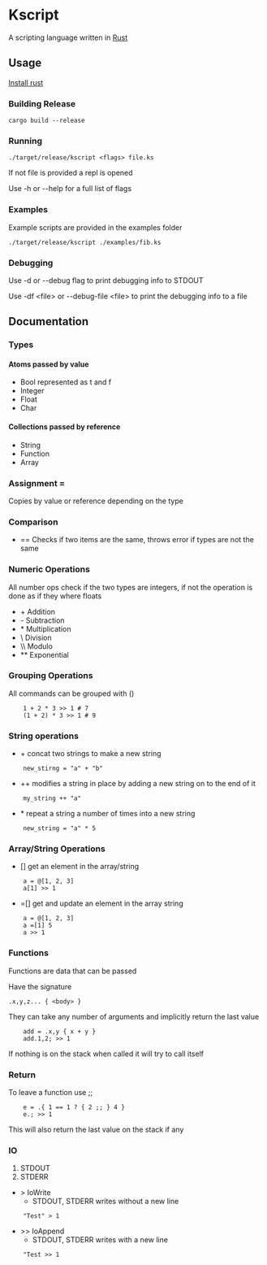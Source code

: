 # Kscript

A scripting language written in [Rust](https://www.rust-lang.org)

## Usage
[Install rust](https://www.rust-lang.org)

### Building Release
```
cargo build --release
```

### Running
```
./target/release/kscript <flags> file.ks
```

If not file is provided a repl is opened

Use -h or --help for a full list of flags

### Examples

Example scripts are provided in the examples folder

```
./target/release/kscript ./examples/fib.ks
```

### Debugging

Use -d or --debug flag to print debugging info to STDOUT

Use -df <file\> or --debug-file <file\> to print the debugging info to a file

## Documentation

### Types

#### Atoms passed by value
* Bool represented as t and f
* Integer
* Float
* Char

#### Collections passed by reference
* String
* Function
* Array

### Assignment =
Copies by value or reference depending on the type

### Comparison

* == Checks if two items are the same, throws error if types are not the same

### Numeric Operations
All number ops check if the two types are integers, if not the operation is done as if they where floats

* \+ Addition
* \- Subtraction
* \* Multiplication
* \\ Division
* \\\\ Modulo
* \*\* Exponential

### Grouping Operations
All commands can be grouped with ()

```
    1 + 2 * 3 >> 1 # 7
    (1 + 2) * 3 >> 1 # 9
```

### String operations

* \+ concat two strings to make a new string
```
    new_stirng = "a" + "b"
```

* \+\+ modifies a string in place by adding a new string on to the end of it
```
    my_string ++ "a"
```

* \* repeat a string a number of times into a new string
```
    new_string = "a" * 5
```

### Array/String Operations

* \[\] get an element in the array/string
```
    a = @[1, 2, 3]
    a[1] >> 1
```

* =\[\] get and update an element in the array string
```
    a = @[1, 2, 3]
    a =[1] 5
    a >> 1
```

### Functions
Functions are data that can be passed

Have the signature
```
.x,y,z... { <body> }
```
They can take any number of arguments and implicitly return the last value
```
    add = .x,y { x + y }
    add.1,2; >> 1
```

If nothing is on the stack when called it will try to call itself

### Return
To leave a function use ;;
```
    e = .{ 1 == 1 ? { 2 ;; } 4 }
    e.; >> 1
```
This will also return the last value on the stack if any

### IO
1. STDOUT
2. STDERR

* \> IoWrite
    * STDOUT, STDERR writes without a new line
```
    "Test" > 1
```

* \>\> IoAppend
    * STDOUT, STDERR writes with a new line
```
    "Test >> 1
```
